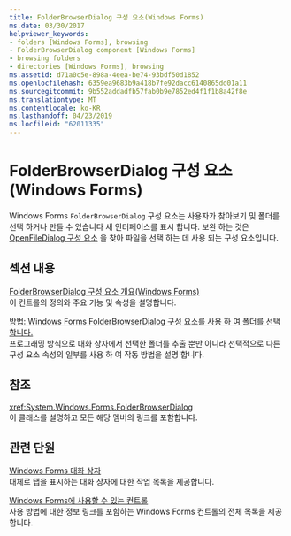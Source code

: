 ```yaml
---
title: FolderBrowserDialog 구성 요소(Windows Forms)
ms.date: 03/30/2017
helpviewer_keywords:
- folders [Windows Forms], browsing
- FolderBrowserDialog component [Windows Forms]
- browsing folders
- directories [Windows Forms], browsing
ms.assetid: d71a0c5e-898a-4eea-be74-93bdf50d1852
ms.openlocfilehash: 6359ea9683b9a418b7fe92dacc6140865dd01a11
ms.sourcegitcommit: 9b552addadfb57fab0b9e7852ed4f1f1b8a42f8e
ms.translationtype: MT
ms.contentlocale: ko-KR
ms.lasthandoff: 04/23/2019
ms.locfileid: "62011335"
---
```

# <a name="folderbrowserdialog-component-windows-forms"></a>FolderBrowserDialog 구성 요소(Windows Forms)
Windows Forms `FolderBrowserDialog` 구성 요소는 사용자가 찾아보기 및 폴더를 선택 하거나 만들 수 있습니다 새 인터페이스를 표시 합니다. 보완 하는 것은 [OpenFileDialog 구성 요소](openfiledialog-component-windows-forms.md) 을 찾아 파일을 선택 하는 데 사용 되는 구성 요소입니다.  
  
## <a name="in-this-section"></a>섹션 내용  
 [FolderBrowserDialog 구성 요소 개요(Windows Forms)](folderbrowserdialog-component-overview-windows-forms.md)  
 이 컨트롤의 정의와 주요 기능 및 속성을 설명합니다.  
  
 [방법: Windows Forms FolderBrowserDialog 구성 요소를 사용 하 여 폴더를 선택 합니다.](how-to-choose-folders-with-the-windows-forms-folderbrowserdialog-component.md)  
 프로그래밍 방식으로 대화 상자에서 선택한 폴더를 추출 뿐만 아니라 선택적으로 다른 구성 요소 속성의 일부를 사용 하 여 작동 방법을 설명 합니다.  
  
## <a name="reference"></a>참조  
 <xref:System.Windows.Forms.FolderBrowserDialog>  
 이 클래스를 설명하고 모든 해당 멤버의 링크를 포함합니다.  
  
## <a name="related-sections"></a>관련 단원  
 [Windows Forms 대화 상자](../dialog-boxes-in-windows-forms.md)  
 대체로 탭을 표시하는 대화 상자에 대한 작업 목록을 제공합니다.  
  
 [Windows Forms에 사용할 수 있는 컨트롤](controls-to-use-on-windows-forms.md)  
 사용 방법에 대한 정보 링크를 포함하는 Windows Forms 컨트롤의 전체 목록을 제공합니다.
